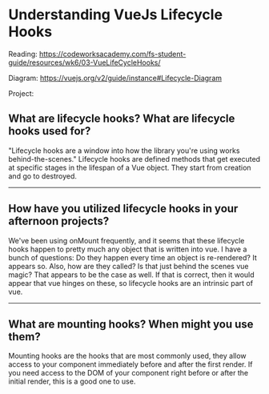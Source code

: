 # Understanding VueJs Lifecycle Hooks

Reading: https://codeworksacademy.com/fs-student-guide/resources/wk6/03-VueLifeCycleHooks/

Diagram: https://vuejs.org/v2/guide/instance#Lifecycle-Diagram

Project: 

## What are lifecycle hooks? What are lifecycle hooks used for?

"Lifecycle hooks are a window into how the library you're using works behind-the-scenes." Lifecycle hooks are defined methods that get executed at specific stages in the lifespan of a Vue object. They start from creation and go to destroyed. 

---

## How have you utilized lifecycle hooks in your afternoon projects?

We've been using onMount frequently, and it seems that these lifecycle hooks happen to pretty much any object that is written into vue. I have a bunch of questions: Do they happen every time an object is re-rendered? It appears so. Also, how are they called? Is that just behind the scenes vue magic? That appears to be the case as well. If that is correct, then it would appear that vue hinges on these, so lifecycle hooks are an intrinsic part of vue. 

---

## What are mounting hooks? When might you use them?

Mounting hooks are the hooks that are most commonly used, they allow access to your component immediately before and after the first render. If you need access to the DOM of your component right before or after the initial render, this is a good one to use. 
